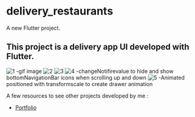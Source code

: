 # delivery_restaurants

A new Flutter project.

## This project is a delivery app UI developed with Flutter.

![1](https://user-images.githubusercontent.com/84441265/167265977-a316c3e3-e482-4f4e-9498-4d90a5d54d12.jpg)
  -gif image
![2](https://user-images.githubusercontent.com/84441265/167265919-64628bfa-43d4-49fc-943e-180988cf0110.jpg)
![3](https://user-images.githubusercontent.com/84441265/167265935-b90b9fab-cfe3-4140-8026-0986cf51d825.jpg)
![4](https://user-images.githubusercontent.com/84441265/167265959-b6238129-e60f-490c-bc18-296c1500c51b.jpg)
 -changeNotifirevalue to hide and show bottomNavigationBar icons when scrolling up and down
![5](https://user-images.githubusercontent.com/84441265/167265970-f0433c53-1753-40c1-b3b8-e692c1c16923.jpg)
 -Animated positioned with transformscale to create drawer animation


A few resources to see other projects developed by me :

- [Portfolio](https://nadeemze.github.io/Portfolio/)

